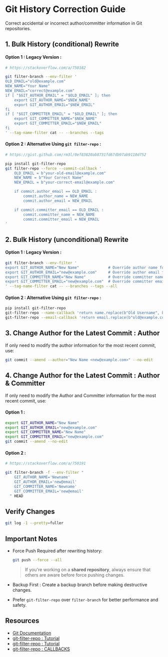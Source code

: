 # Git History Correction Guide

Correct accidental or incorrect author/committer information in Git repositories.  

## 1. Bulk History (conditional) Rewrite

#### Option 1 : Legacy Version :

```bash
# https://stackoverflow.com/a/750182

git filter-branch --env-filter '
OLD_EMAIL="old@example.com"
NEW_NAME="Your Name"
NEW_EMAIL="correct@example.com"
if [ "$GIT_AUTHOR_EMAIL" = "$OLD_EMAIL" ]; then
    export GIT_AUTHOR_NAME="$NEW_NAME"
    export GIT_AUTHOR_EMAIL="$NEW_EMAIL"
fi
if [ "$GIT_COMMITTER_EMAIL" = "$OLD_EMAIL" ]; then
    export GIT_COMMITTER_NAME="$NEW_NAME"
    export GIT_COMMITTER_EMAIL="$NEW_EMAIL"
fi
' --tag-name-filter cat -- --branches --tags
```

#### Option 2 : Alternative Using `git filter-repo` :

``` bash
# https://gist.github.com/rm3l/0ef83820ab8731fd67db97ab9118d752

pip install git-filter-repo
git filter-repo --force --commit-callback '
    OLD_EMAIL = b"your-old-email@example.com"
    NEW_NAME = b"Your Correct Name"
    NEW_EMAIL = b"your-correct-email@example.com"

    if commit.author_email == OLD_EMAIL : 
        commit.author_name = NEW_NAME
        commit.author_email = NEW_EMAIL

    if commit.committer_email == OLD_EMAIL :
        commit.committer_name = NEW_NAME
        commit.committer_email = NEW_EMAIL
'
```

## 2. Bulk History (unconditional) Rewrite

#### Option 1 : Legacy Version :

```bash
git filter-branch --env-filter '
export GIT_AUTHOR_NAME="New Name"             # Override author name for ALL commits
export GIT_AUTHOR_EMAIL="new@example.com"     # Override author email for ALL commits
export GIT_COMMITTER_NAME="New Name"          # Override committer name for ALL commits
export GIT_COMMITTER_EMAIL="new@example.com"  # Override committer email for ALL commits
' --tag-name-filter cat -- --branches --tags --all
```

#### Option 2 : Alternative Using `git filter-repo` :

``` bash
pip install git-filter-repo
git-filter-repo --name-callback 'return name.replace(b"Old Username", b"New Username")'
git-filter-repo --email-callback 'return email.replace(b"old@example.com", b"correct@example.com")'
```

## 3. Change Author for the Latest Commit : Author

If only need to modify the author information for the most recent commit, use:

```bash
git commit --amend --author="New Name <new@example.com>" --no-edit
```

## 4. Change Author for the Latest Commit : Author & Committer

If only need to modify the Author and Committer information for the most recent commit, use:

#### Option 1 :

```bash
export GIT_AUTHOR_NAME="New Name"
export GIT_AUTHOR_EMAIL="new@example.com"
export GIT_COMMITTER_NAME="New Name"
export GIT_COMMITTER_EMAIL="new@example.com"
git commit --amend --no-edit
```

#### Option 2 :

```bash
# https://stackoverflow.com/a/750191

git filter-branch -f --env-filter "
    GIT_AUTHOR_NAME='Newname'
    GIT_AUTHOR_EMAIL='new@email'
    GIT_COMMITTER_NAME='Newname'
    GIT_COMMITTER_EMAIL='new@email'
  " HEAD
```

## Verify Changes

```bash
git log -1 --pretty=fuller
```

## Important Notes

- Force Push Required after rewriting history:

    ```bash
    git push --force --all
    ```
    > If you're working on a **shared repository**, always ensure that others are aware before force pushing changes.
- Backup First : Create a backup branch before making destructive changes.
- Prefer `git-filter-repo` over `filter-branch` for better performance and safety.

## Resources

- [Git Documentation](https://git-scm.com/docs/git-filter-branch)
- [git-filter-repo : Tutorial](https://github.com/newren/git-filter-repo)
- [git-filter-repo : Tutorial](https://til.simonwillison.net/git/git-filter-repo)
- [git-filter-repo : CALLBACKS](https://htmlpreview.github.io/?https://github.com/newren/git-filter-repo/blob/docs/html/git-filter-repo.html#CALLBACKS)